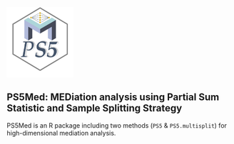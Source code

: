 <img src="man/figure/hex-PS5.png" width="150">

## PS5Med: MEDiation analysis using Partial Sum Statistic and Sample Splitting Strategy

PS5Med is an R package including two methods (`PS5` & `PS5.multisplit`) for high-dimensional mediation analysis.
